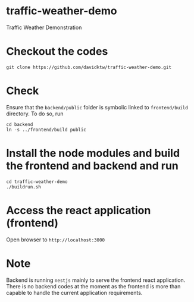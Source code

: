 # traffic-weather-demo
Traffic Weather Demonstration

# Checkout the codes
```
git clone https://github.com/davidktw/traffic-weather-demo.git
```

# Check
Ensure that the `backend/public` folder is symbolic linked to `frontend/build` directory.
To do so, run
```
cd backend
ln -s ../frontend/build public
```

# Install the node modules and build the frontend and backend and run
```
cd traffic-weather-demo
./buildrun.sh
```

# Access the react application (frontend)
Open browser to `http://localhost:3000`


# Note
Backend is running `nestjs` mainly to serve the frontend react application.
There is no backend codes at the moment as the frontend is more than
capable to handle the current application requirements.
